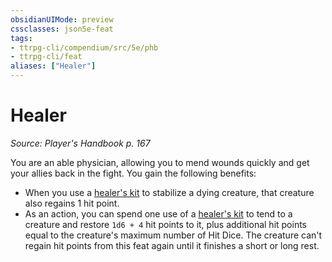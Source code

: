 ```yaml
---
obsidianUIMode: preview
cssclasses: json5e-feat
tags:
- ttrpg-cli/compendium/src/5e/phb
- ttrpg-cli/feat
aliases: ["Healer"]
---
```

# Healer
*Source: Player's Handbook p. 167*  

You are an able physician, allowing you to mend wounds quickly and get your allies back in the fight. You gain the following benefits:

- When you use a [healer's kit](3-Mechanics/CLI/items/healers-kit.md) to stabilize a dying creature, that creature also regains 1 hit point.  
- As an action, you can spend one use of a [healer's kit](3-Mechanics/CLI/items/healers-kit.md) to tend to a creature and restore `1d6 + 4` hit points to it, plus additional hit points equal to the creature's maximum number of Hit Dice. The creature can't regain hit points from this feat again until it finishes a short or long rest.